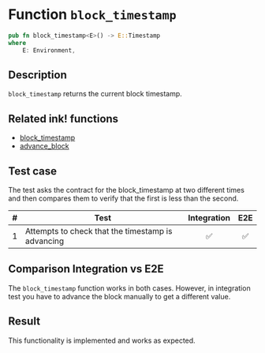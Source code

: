 # Function `block_timestamp`

```rust
pub fn block_timestamp<E>() -> E::Timestamp
where
    E: Environment,
```

## Description

`block_timestamp` returns the current block timestamp.

## Related ink! functions

- [block_timestamp](https://paritytech.github.io/ink/ink_env/fn.block_timestamp.html)
- [advance_block](https://paritytech.github.io/ink/ink_env/test/fn.advance_block.html)

## Test case

The test asks the contract for the block_timestamp at two different times and then compares them to verify that the first is less than the second.

| \#  | Test            | Integration | E2E |
| --- | --------------- | :---------: | :-: |
| 1   | Attempts to check that the timestamp is advancing |     ✅      | ✅  |

## Comparison Integration vs E2E

The `block_timestamp` function works in both cases. However, in integration test you have to advance the block manually to get a different value.

## Result

This functionality is implemented and works as expected.